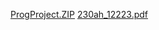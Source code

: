 [ProgProject.ZIP](https://github.com/ah1med12/first-project/files/15067993/ProgProject.ZIP)
[230ah_12223.pdf](https://github.com/ah1med12/first-project/files/15210665/230ah_12223.pdf)
